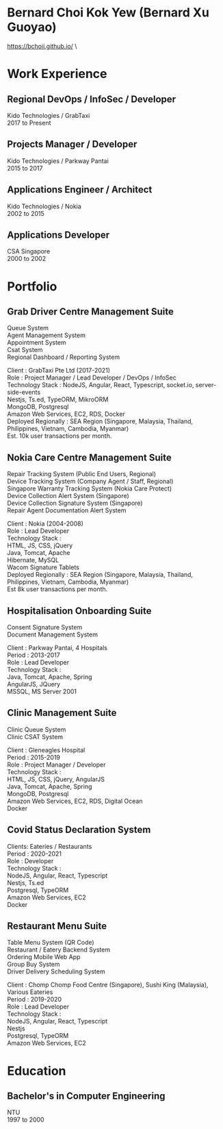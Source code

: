 # Bernard Choi Kok Yew (Bernard Xu Guoyao)

https://bchoii.github.io/ \

# Work Experience

## Regional DevOps / InfoSec / Developer

Kido Technologies / GrabTaxi \
2017 to Present

## Projects Manager / Developer

Kido Technologies / Parkway Pantai \
2015 to 2017

## Applications Engineer / Architect

Kido Technologies / Nokia \
2002 to 2015

## Applications Developer

CSA Singapore \
2000 to 2002

# Portfolio

## Grab Driver Centre Management Suite

Queue System \
Agent Management System \
Appointment System \
Csat System \
Regional Dashboard / Reporting System

Client : GrabTaxi Pte Ltd (2017-2021) \
Role : Project Manager / Lead Developer / DevOps / InfoSec \
Technology Stack : NodeJS, Angular, React, Typescript, socket.io, server-side-events \
Nestjs, Ts.ed, TypeORM, MikroORM \
MongoDB, Postgresql \
Amazon Web Services, EC2, RDS, Docker \
Deployed Regionally : SEA Region (Singapore, Malaysia, Thailand, Philippines, Vietnam, Cambodia, Myanmar) \
Est. 10k user transactions per month.

## Nokia Care Centre Management Suite

Repair Tracking System (Public End Users, Regional) \
Device Tracking System (Company Agent / Staff, Regional) \
Singapore Warranty Tracking System (Nokia Care Protect) \
Device Collection Alert System (Singapore) \
Device Collection Signature System (Singapore) \
Repair Agent Documentation Alert System

Client : Nokia (2004-2008) \
Role : Lead Developer \
Technology Stack : \
HTML, JS, CSS, jQuery \
Java, Tomcat, Apache \
Hibernate, MySQL \
Wacom Signature Tablets \
Deployed Regionally : SEA Region (Singapore, Malaysia, Thailand, Philippines, Vietnam, Cambodia, Myanmar) \
Est 8k user transactions per month.

## Hospitalisation Onboarding Suite

Consent Signature System \
Document Management System

Client : Parkway Pantai, 4 Hospitals \
Period : 2013-2017 \
Role : Lead Developer \
Technology Stack : \
Java, Tomcat, Apache, Spring \
AngularJS, JQuery \
MSSQL, MS Server 2001

## Clinic Management Suite

Clinic Queue System \
Clinic CSAT System

Client : Gleneagles Hospital \
Period : 2015-2019 \
Role : Project Manager / Developer \
Technology Stack : \
HTML, JS, CSS, jQuery, AngularJS \
Java, Tomcat, Apache, Spring \
MongoDB, Postgresql \
Amazon Web Services, EC2, RDS, Digital Ocean \
Docker

## Covid Status Declaration System

Clients: Eateries / Restaurants \
Period : 2020-2021 \
Role : Developer \
Technology Stack : \
NodeJS, Angular, React, Typescript \
Nestjs, Ts.ed \
Postgresql, TypeORM \
Amazon Web Services, EC2 \
Docker

## Restaurant Menu Suite

Table Menu System (QR Code) \
Restaurant / Eatery Backend System \
Ordering Mobile Web App \
Group Buy System \
Driver Delivery Scheduling System

Client : Chomp Chomp Food Centre (Singapore), Sushi King (Malaysia), Various Eateries \
Period : 2019-2020 \
Role : Lead Developer \
Technology Stack : \
NodeJS, Angular, React, Typescript \
Nestjs \
Postgresql, TypeORM \
Amazon Web Services, EC2

# Education

## Bachelor's in Computer Engineering

NTU \
1997 to 2000
